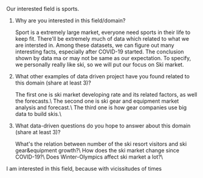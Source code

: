 Our interested field is sports.

1. Why are you interested in this field/domain?

	Sport is a extremely large market, everyone need sports in their life to keep fit. There'll be extremely much of data which related to what we are intersted in. Among these datasets, we can figure out many interesting facts, especially after COVID-19 started. The conclusion shown by data ma or may not be same as our expectation. To specify, we personally really like ski, so we will put our focus on Ski market.

2. What other examples of data driven project have you found related to this domain (share at least 3)?

	The first one is ski market developing rate and its related factors, as well the forecasts.\\
	The second one is ski gear and equipment market analysis and forecast.\\
	The third one is how gear companies use big data to build skis.\\

3. What data-driven questions do you hope to answer about this domain (share at least 3)?

	What's the relation between number of the ski resort visitors and ski gear&equipment growth?\\
	How does the ski market change since COVID-19?\\
	Does Winter-Olympics affect ski market a lot?\\

I am interested in this field, because with vicissitudes of times
